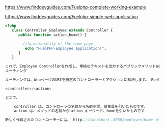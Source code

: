 https://www.finddevguides.com/Fuelphp-complete-working-example

https://www.finddevguides.com/Fuelphp-simple-web-application
```php
<?php
   class Controller_Employee extends Controller {
      public function action_home() {

        //functionality of the home page
         echo "FuelPHP-Employee application!";
      }
   }

これで、Employee Controllerを作成し、単純なテキストを出力するパブリックメソッドaction_homeを追加しました。
ルーティング

ルーティングは、WebページのURIを特定のコントローラーとアクションに解決します。 FuelPHPアプリケーションのすべてのWebページは、コントローラーを実際に実行する前にルーティングを実行する必要があります。 デフォルトでは、各コントローラーは次のURIパターンを使用して解決できます。

<controller>/<action>

どこで、

    controller は、コントローラの名前から名前空間、従業員を引いたものです。
    action は、メソッドの名前からaction_キーワード、homeを引いたものです

新しく作成されたコントローラーには、 http：//localhost：8080/employee/home からアクセスでき、次の結果が生成されます。 
```
